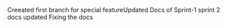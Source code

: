 Creeated first branch for special featureUpdated Docs of Sprint-1
sprint 2 docs updated
Fixing the docs

